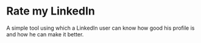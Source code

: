 # Rate my LinkedIn
A simple tool using which a LinkedIn user can know how good his profile is and how he can make it better.

